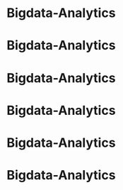 # Bigdata-Analytics
# Bigdata-Analytics
# Bigdata-Analytics
# Bigdata-Analytics
# Bigdata-Analytics
# Bigdata-Analytics
